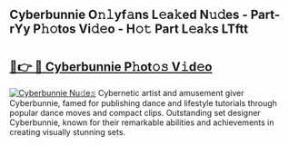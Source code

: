 ## Cyberbunnie O𝚗𝚕yf𝚊ns L𝚎a𝚔ed N𝚞𝚍es - Part-rYy P𝚑𝚘tos Vi𝚍𝚎o - H𝚘𝚝 Part L𝚎a𝚔s LTftt

# <h2><a href="http://kf10jwo.oniu.top/?m=Cyberbunnie">🔗👉 🔴 Cyberbunnie P𝚑ot𝚘𝚜 V𝚒d𝚎o</a></h2>

[![Cyberbunnie Nu𝚍e𝚜](https://i.imgur.com/0qMVB7G.gif)](http://kf10jwo.oniu.top/?m=Cyberbunnie)
Cybernetic artist and amusement giver Cyberbunnie, famed for publishing dance and lifestyle tutorials through popular dance moves and compact clips. Outstanding set designer Cyberbunnie, known for their remarkable abilities and achievements in creating visually stunning sets.  
